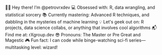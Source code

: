 
👨‍💻 Hey there! I’m @petrovrxdev
💻 Obsessed with: R, data wrangling, and statistical sorcery
📚 Currently mastering: Advanced R techniques, and dabbling in the mysteries of machine learning
💡 Let's geek out on: R projects, data science collabs, or anything that involves cool algorithms
📬 Find me at: rXgroup.dev
😎 Pronouns: The Master or Pre Great and Magestic
🎮 Fun fact: I can code while binge-watching sci-fi series—multitasking level: wizard!

